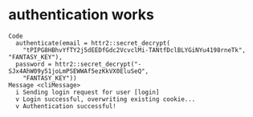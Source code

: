 # authentication works

    Code
      authenticate(email = httr2::secret_decrypt(
        "tPIPG8HBhvYfTY2j5dEEDfGdc2VcvclMi-TANtfDclBLYGiNYu4198rneTk", "FANTASY_KEY"),
      password = httr2::secret_decrypt("-SJx4AhW09y51joLmPSEWWAf5ezKkVX0EluSeQ",
        "FANTASY_KEY"))
    Message <cliMessage>
      i Sending login request for user [login]
      v Login successful, overwriting existing cookie...
      v Authentication successful!

